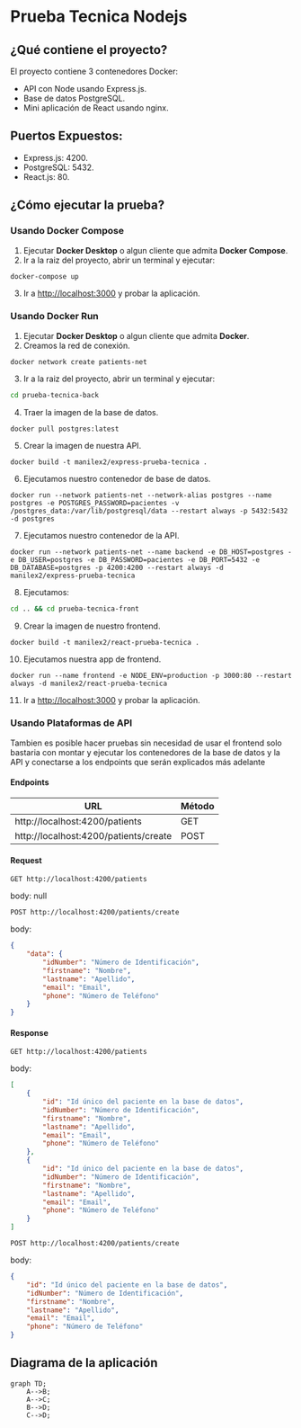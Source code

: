 # Prueba Tecnica Nodejs
## ¿Qué contiene el proyecto?
El proyecto contiene 3 contenedores Docker:

* API con Node usando Express.js.
* Base de datos PostgreSQL.
* Mini aplicación de React usando nginx.

## Puertos Expuestos:
* Express.js: 4200.
* PostgreSQL: 5432.
* React.js: 80.

## ¿Cómo ejecutar la prueba?

### Usando Docker Compose

1. Ejecutar **Docker Desktop** o algun cliente que admita **Docker Compose**.
2. Ir a la raiz del proyecto, abrir un terminal y ejecutar:

```
docker-compose up
```

3. Ir a [http://localhost:3000][1] y probar la aplicación.

### Usando Docker Run
1. Ejecutar **Docker Desktop** o algun cliente que admita **Docker**.
2. Creamos la red de conexión.
```
docker network create patients-net
```
3. Ir a la raiz del proyecto, abrir un terminal y ejecutar:
```bash
cd prueba-tecnica-back
```
4. Traer la imagen de la base de datos.
```
docker pull postgres:latest
```
5. Crear la imagen de nuestra API.
```
docker build -t manilex2/express-prueba-tecnica .
```
6. Ejecutamos nuestro contenedor de base de datos.
```
docker run --network patients-net --network-alias postgres --name postgres -e POSTGRES_PASSWORD=pacientes -v /postgres_data:/var/lib/postgresql/data --restart always -p 5432:5432 -d postgres
```
7. Ejecutamos nuestro contenedor de la API.
```
docker run --network patients-net --name backend -e DB_HOST=postgres -e DB_USER=postgres -e DB_PASSWORD=pacientes -e DB_PORT=5432 -e DB_DATABASE=postgres -p 4200:4200 --restart always -d manilex2/express-prueba-tecnica
```
8. Ejecutamos:
```bash
cd .. && cd prueba-tecnica-front
```
9. Crear la imagen de nuestro frontend.
```
docker build -t manilex2/react-prueba-tecnica .
```
10. Ejecutamos nuestra app de frontend.
```
docker run --name frontend -e NODE_ENV=production -p 3000:80 --restart always -d manilex2/react-prueba-tecnica
```
11. Ir a [http://localhost:3000][1] y probar la aplicación.

### Usando Plataformas de API

Tambien es posible hacer pruebas sin necesidad de usar el frontend solo bastaria con montar y ejecutar los contenedores de la base de datos y la API y conectarse a los endpoints que serán explicados más adelante

#### Endpoints

| URL | Método |
| --------- | --------- |
| http://localhost:4200/patients | GET |
| http://localhost:4200/patients/create | POST |

#### Request

```GET http://localhost:4200/patients```

body: null

```POST http://localhost:4200/patients/create```

body:
```json
{
    "data": {
        "idNumber": "Número de Identificación",
        "firstname": "Nombre",
        "lastname": "Apellido",
        "email": "Email",
        "phone": "Número de Teléfono"
    }
}
```

#### Response
```GET http://localhost:4200/patients```

body: 
```json
[
    {
        "id": "Id único del paciente en la base de datos",
        "idNumber": "Número de Identificación",
        "firstname": "Nombre",
        "lastname": "Apellido",
        "email": "Email",
        "phone": "Número de Teléfono"
    },
    {
        "id": "Id único del paciente en la base de datos",
        "idNumber": "Número de Identificación",
        "firstname": "Nombre",
        "lastname": "Apellido",
        "email": "Email",
        "phone": "Número de Teléfono"
    }
]
```

```POST http://localhost:4200/patients/create```

body: 
```json
{
    "id": "Id único del paciente en la base de datos",
    "idNumber": "Número de Identificación",
    "firstname": "Nombre",
    "lastname": "Apellido",
    "email": "Email",
    "phone": "Número de Teléfono"
}
```

## Diagrama de la aplicación

```mermaid
graph TD;
    A-->B;
    A-->C;
    B-->D;
    C-->D;
```

[1]: http://localhost:3000/